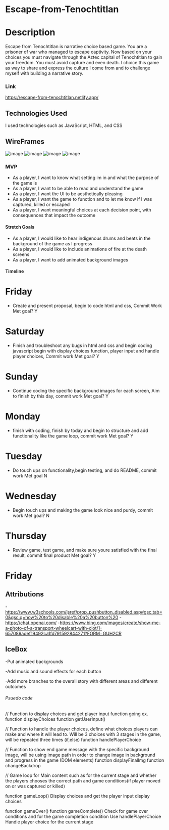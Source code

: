# Escape-from-Tenochtitlan
# Description
Escape from Tenochtitlan is narrative choice based game. You are a prisoner of war who managed to escape captivity. Now based on your choices you must navigate through the Aztec capital of Tenochtitlan to gain your freedom. You must avoid capture and even death. 
I choice this game as way to share and express the culture I come from and to challenge myself with building a narrative story. 

### Link 
https://escape-from-tenochtitlan.netlify.app/
## Technologies Used
I used technologies such as JavaScript, HTML, and CSS
## WireFrames
![image](https://i.imgur.com/BCnEm53_d.jpg?maxwidth=520&shape=thumb&fidelity=high)
![image](https://i.imgur.com/iIyhBZK_d.jpg?maxwidth=520&shape=thumb&fidelity=high)
![image](https://i.imgur.com/Qol5Qf1_d.jpg?maxwidth=520&shape=thumb&fidelity=high)
![image](https://i.imgur.com/xrl3Wwp_d.jpg?maxwidth=520&shape=thumb&fidelity=high)


### MVP
- As a player, I want to know what setting im in and what the purpose of the game is 
- As a player, I want to be able to read and understand the game 
- As a player, I want the UI to be aesthetically pleasing
- As a player, I want the game to function and to let me know if I was captured, killed or escaped
- As a player, I want meaningful choices at each decision point, with consequences that impact the outcome

#### Stretch Goals
- As a player, I would like to hear indigenous drums and beats in the background of the game as I progress
- As a player, I would like to include animations of fire at the death screens
- As a player, I want to add animated background images 


#### Timeline
 # Friday
- Create and present proposal, begin to code html and css, Commit Work
Met goal? Y
 # Saturday 
- Finish and troubleshoot any bugs in html and css and begin coding javascript begin with display choices function, player input and handle player choices, Commit work
Met goal? Y
# Sunday 
- Continue coding the specific background images for each screen,  Aim to finish by this day, commit work
Met goal? Y
# Monday 
- finish with coding, finish by today and begin to structure and add functionality like the game loop, commit work
Met goal?  Y
# Tuesday 
- Do touch ups on functionality,begin testing, and do README, commit work 
Met goal  N
# Wednesday 
- Begin touch ups and making the game look nice and purdy, commit work 
Met goal? N
# Thursday 
- Review game, test game, and make sure youre satisfied with the final result, commit final product Met goal? Y
# Friday

## Attributions
-https://www.w3schools.com/jsref/prop_pushbutton_disabled.asp#gsc.tab=0&gsc.q=how%20to%20disable%20a%20button%20
-https://chat.openai.com/
-https://www.bing.com/images/create/show-me-a-photo-of-a-transport-wheelcart-with-clot/1-657089adef19492ca1fd791592844271?FORM=GUH2CR


## IceBox
-Put animated backgrounds

-Add music and sound effects for each button 

-Add more branches to the overall story with different areas and different outcomes  
###### Psuedo code
// Function to display choices and get player input function going 
    ex. function displayChoices
        function getUserInput()

// Function to handle the player choices, define what choices players can make and where it will lead to. Will be 3 choices with 3 stages in the game, will be repeated three times (if,else)
  function handlePlayerChoice


// Function to show end game message with the specific background image, will be using image path in order to change image in background and progress in the game (DOM elements)
   function displayFinalImg 
   function changeBackdrop


// Game loop for Main content such as for the current stage and whether the players chooses the correct path and game conditions(if player moved on or was captured or killed)

  function gameLoop()
    Display choices and get the player input display choices

  function gameOver() function gameComplete()
    Check for game over conditions and for the  game completion condition
  Use handlePlayerChoice
    Handle player choice for the current stage
